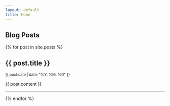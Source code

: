 ```yaml
---
layout: default
title: Home
---
```


## Blog Posts

{% for post in site.posts %}
  <article>
    <h2>{{ post.title }}</h2>
    <p><small>{{ post.date | date: "%Y, %M, %D" }}</small></p>
    {{ post.content }}
  </article>
  <hr>
{% endfor %}
